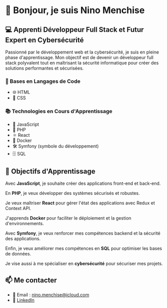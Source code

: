 # 👋 Bonjour, je suis Nino Menchise

## 💻 Apprenti Développeur Full Stack et Futur Expert en Cybersécurité

Passionné par le développement web et la cybersécurité, je suis en pleine phase d'apprentissage. Mon objectif est de devenir un développeur full stack polyvalent tout en maîtrisant la sécurité informatique pour créer des solutions performantes et sécurisées.

### 🚀 Bases en Langages de Code

- 🌐 HTML
- 🎨 CSS

### 📚 Technologies en Cours d'Apprentissage

- 🚀 JavaScript
- 🐘 PHP
- ⚛️ React
- 🐳 Docker
- 🛠️ Symfony  (symbole du développement)
- 🗄️ SQL

## 🌱 Objectifs d'Apprentissage

Avec **JavaScript**, je souhaite créer des applications front-end et back-end.

En **PHP**, je veux développer des systèmes sécurisés et robustes.

Je veux maîtriser **React** pour gérer l'état des applications avec Redux et Context API.

J'apprends **Docker** pour faciliter le déploiement et la gestion d'environnements.

Avec **Symfony**, je veux renforcer mes compétences backend et la sécurité des applications.

Enfin, je veux améliorer mes compétences en **SQL** pour optimiser les bases de données.

Je vise aussi à me spécialiser en **cybersécurité** pour sécuriser mes projets.

## 📫 Me contacter

- 📧 Email : nino.menchise@icloud.com
- 🔗 [LinkedIn](https://www.linkedin.com/in/nino-menchise-7b2a4b2bb/?originalSubdomain=fr)


